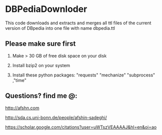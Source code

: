 # DBPediaDownloder
This code downloads and extracts and merges all ttl files of the current version of DBpedia into one file
 with name dbpedia.ttl


## Please make sure first

 1. Make > 30 GB of free disk space on your disk

 2. Install bzip2 on your system

 3. Install these python packages: "requests" "mechanize" "subprocess" ,"time"


## Questions? find me @:

http://afshn.com

http://sda.cs.uni-bonn.de/people/afshin-sadeghi/

https://scholar.google.com/citations?user=uWTszVEAAAAJ&hl=en&oi=ao

